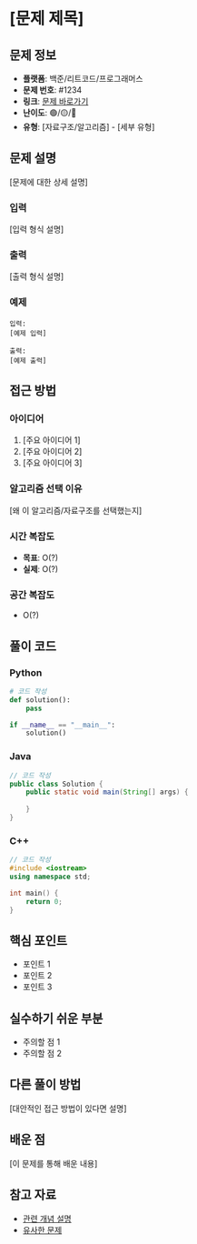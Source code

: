 # [문제 제목]

## 문제 정보
- **플랫폼**: 백준/리트코드/프로그래머스
- **문제 번호**: #1234
- **링크**: [문제 바로가기](https://...)
- **난이도**: 🟢/🟡/🔴
- **유형**: [자료구조/알고리즘] - [세부 유형]

## 문제 설명
[문제에 대한 상세 설명]

### 입력
[입력 형식 설명]

### 출력
[출력 형식 설명]

### 예제
```
입력:
[예제 입력]

출력:
[예제 출력]
```

## 접근 방법

### 아이디어
1. [주요 아이디어 1]
2. [주요 아이디어 2]
3. [주요 아이디어 3]

### 알고리즘 선택 이유
[왜 이 알고리즘/자료구조를 선택했는지]

### 시간 복잡도
- **목표**: O(?)
- **실제**: O(?)

### 공간 복잡도
- O(?)

## 풀이 코드

### Python
```python
# 코드 작성
def solution():
    pass

if __name__ == "__main__":
    solution()
```

### Java
```java
// 코드 작성
public class Solution {
    public static void main(String[] args) {
        
    }
}
```

### C++
```cpp
// 코드 작성
#include <iostream>
using namespace std;

int main() {
    return 0;
}
```

## 핵심 포인트
- 포인트 1
- 포인트 2
- 포인트 3

## 실수하기 쉬운 부분
- 주의할 점 1
- 주의할 점 2

## 다른 풀이 방법
[대안적인 접근 방법이 있다면 설명]

## 배운 점
[이 문제를 통해 배운 내용]

## 참고 자료
- [관련 개념 설명](링크)
- [유사한 문제](링크)
